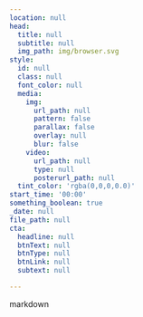 ```yaml
---
location: null
head:
  title: null
  subtitle: null
  img_path: img/browser.svg
style:
  id: null
  class: null
  font_color: null
  media:
    img:
      url_path: null
      pattern: false
      parallax: false
      overlay: null
      blur: false
    video:
      url_path: null
      type: null
      posterurl_path: null
  tint_color: 'rgba(0,0,0,0.0)'
start_time: '00:00'
something_boolean: true
_date: null
file_path: null
cta:
  headline: null
  btnText: null
  btnType: null
  btnLink: null
  subtext: null

---
```


markdown

